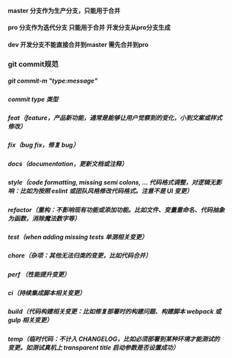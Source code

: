 #### master 分支作为生产分支，只能用于合并
#### pro    分支作为迭代分支 只能用于合并 开发分支从pro分支生成 
#### dev    开发分支不能直接合并到master 需先合并到pro


### git commit规范
   ##### git commit-m "type:message"
##### commit type 类型
  ##### feat（feature，产品新功能，通常是能够让用户觉察到的变化，小到文案或样式修改）
  ##### fix（bug fix，修复 bug）
  ##### docs（documentation，更新文档或注释）
  ##### style（code formatting, missing semi colons, … 代码格式调整，对逻辑无影响：比如为按照 eslint 或团队风格修改代码格式。注意不是 UI 变更）
  ##### refactor（重构：不影响现有功能或添加功能。比如文件、变量重命名、代码抽象为函数，消除魔法数字等）
  ##### test（when adding missing tests 单测相关变更）
  ##### chore（杂项：其他无法归类的变更，比如代码合并）
  ##### perf （性能提升变更）
  ##### ci（持续集成脚本相关变更）
  ##### build（代码构建相关变更：比如修复部署时的构建问题、构建脚本 webpack 或 gulp 相关变更）
  ##### temp（临时代码：不计入 CHANGELOG，比如必须部署到某种环境才能测试的变更。如测试真机上 transparent title 启动参数是否设置成功）


